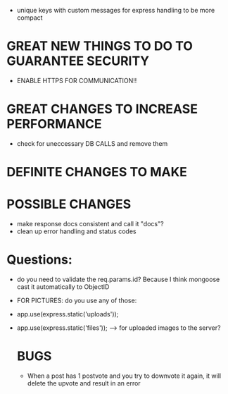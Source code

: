 - unique keys with custom messages for express handling to be more compact

# GREAT NEW THINGS TO DO TO GUARANTEE SECURITY

- ENABLE HTTPS FOR COMMUNICATION!!

# GREAT CHANGES TO INCREASE PERFORMANCE

- check for uneccessary DB CALLS and remove them

# DEFINITE CHANGES TO MAKE

# POSSIBLE CHANGES

- make response docs consistent and call it "docs"?
- clean up error handling and status codes

# Questions:

- do you need to validate the req.params.id? Because I think mongoose cast it automatically to ObjectID
- FOR PICTURES: do you use any of those:
- app.use(express.static('uploads'));
- app.use(express.static('files'));
  --> for uploaded images to the server?

  # BUGS

  - When a post has 1 postvote and you try to downvote it again, it will delete the upvote and result in an error
